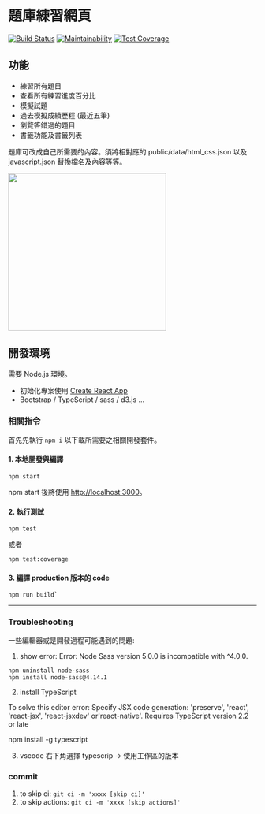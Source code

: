 # 題庫練習網頁

[![Build Status](https://travis-ci.com/winwu/f2e-exam-practice.svg?branch=master)](https://travis-ci.com/winwu/f2e-exam-practice) [![Maintainability](https://api.codeclimate.com/v1/badges/757a101d05abd8537431/maintainability)](https://codeclimate.com/github/winwu/f2e-exam-practice/maintainability) [![Test Coverage](https://api.codeclimate.com/v1/badges/757a101d05abd8537431/test_coverage)](https://codeclimate.com/github/winwu/f2e-exam-practice/test_coverage)

## 功能

* 練習所有題目
* 查看所有練習進度百分比
* 模擬試題
* 過去模擬成績歷程 (最近五筆)
* 瀏覽答錯過的題目
* 書籤功能及書籤列表

題庫可改成自己所需要的內容。須將相對應的 public/data/html_css.json 以及 javascript.json 替換檔名及內容等等。

<img src="../master/public/demo_localhost_3000_.png?raw=true" width="320">


## 開發環境

需要 Node.js 環境。

* 初始化專案使用 [Create React App](https://github.com/facebook/create-react-app)
* Bootstrap / TypeScript / sass / d3.js ... 


### 相關指令

首先先執行 `npm i` 以下載所需要之相關開發套件。

#### 1. 本地開發與編譯 

```
npm start
```

npm start 後將使用 [http://localhost:3000](http://localhost:3000)。


#### 2. 執行測試

```
npm test
```

或者

```
npm test:coverage
```


#### 3. 編譯 production 版本的 code

```
npm run build`
```


---


### Troubleshooting

一些編輯器或是開發過程可能遇到的問題:

1. show error: Error: Node Sass version 5.0.0 is incompatible with ^4.0.0.

```
npm uninstall node-sass
npm install node-sass@4.14.1
```
 
2. install TypeScript

To solve this editor error: 
Specify JSX code generation: 'preserve', 'react', 'react-jsx', 'react-jsxdev' or'react-native'. Requires TypeScript version 2.2 or late

npm install -g typescript

3. vscode 右下角選擇 typescrip -> 使用工作區的版本


### commit

1. to skip ci: `git ci -m 'xxxx [skip ci]'`
2. to skip actions: `git ci -m 'xxxx [skip actions]'`